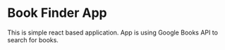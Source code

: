 # Book Finder App
This is simple react based application. App is using Google Books API to search for books.
